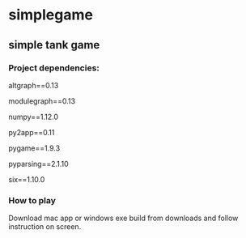 # simplegame
## simple tank game 


### Project dependencies:

altgraph==0.13

modulegraph==0.13

numpy==1.12.0

py2app==0.11

pygame==1.9.3

pyparsing==2.1.10

six==1.10.0

### How to play
Download mac app or windows exe build from downloads and follow instruction on screen.
